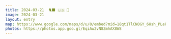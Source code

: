 ```yaml
---
title: 2024-03-21  🐈‍⬛ 🇺🇸 🌸
image: 2024-03-21
layout: entry
map: https://www.google.com/maps/d/u/0/embed?mid=18qt1TlCNOGY_6Hsh_PLePsgQGgDMlTI&ehbc=2E312F
photos: https://photos.app.goo.gl/EqiAw2vN8ZmhAX8W8
---
```

